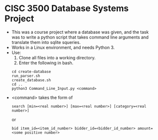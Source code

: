 # CISC 3500 Database Systems Project
- This was a course project where a database was given, and the task was to write a python script that takes command line arguments and translate them into sqlite squeries.
- Works in a Linux environment, and needs Python 3.
- Use:
  1. Clone all files into a working directory.
  2. Enter the following in bash.
    ```
    cd create-database
    run_parser.sh
    create_database.sh
    cd ..
    python3 Command_Line_Input.py <command>
    ```
- \<command\> takes the form of
  ```
  search [min=<real number>] [max=<real number>] [category=<real number>]
  ```
  or
  ```
  bid item_id=<item_id_number> bidder_id=<bidder_id_number> amount=<some positive number>
  ```
